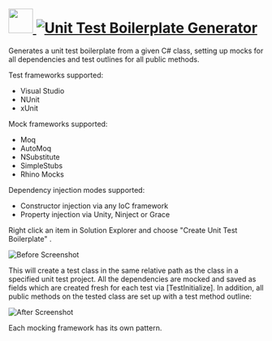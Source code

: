 # [<img src="https://cdn.rawgit.com/AdmiringWorm/chocolatey-packages/7f25c1838154fe1d1a6d73a052e5d0c351f0fd76/icons/unit-test-boilerplate-generator.png" height="48" width="48" /> ![Unit Test Boilerplate Generator](https://img.shields.io/chocolatey/v/unit-test-boilerplate-generator.svg?label=Unit%20Test%20Boilerplate%20Generator&style=for-the-badge)](https://chocolatey.org/packages/unit-test-boilerplate-generator)

Generates a unit test boilerplate from a given C# class, setting up mocks for all dependencies and test outlines for all public methods.

Test frameworks supported:
- Visual Studio
- NUnit
- xUnit

Mock frameworks supported:
- Moq
- AutoMoq
- NSubstitute
- SimpleStubs
- Rhino Mocks

Dependency injection modes supported:
- Constructor injection via any IoC framework
- Property injection via Unity, Ninject or Grace

Right click an item in Solution Explorer and choose "Create Unit Test Boilerplate" .

![Before Screenshot](https://cdn.rawgit.com/AdmiringWorm/chocolatey-packages/97e1459ab29627e3f745789c45bed85ef3f67f29/automatic/unit-test-boilerplate-generator/screenshots/BeforeScreenshot.png)

This will create a test class in the same relative path as the class in a specified unit test project.
All the dependencies are mocked and saved as fields which are created fresh for each test via [TestInitialize]. In addition, all public methods
on the tested class are set up with a test method outline:

![After Screenshot](https://cdn.rawgit.com/AdmiringWorm/chocolatey-packages/97e1459ab29627e3f745789c45bed85ef3f67f29/automatic/unit-test-boilerplate-generator/screenshots/AfterScreenshot.png)

Each mocking framework has its own pattern.
